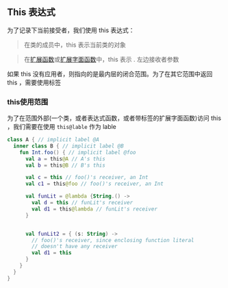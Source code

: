 ## This 表达式
为了记录下当前接受者，我们使用 this 表达式：

> 在类的成员中，this 表示当前类的对象

> 在[扩展函数](http://kotlinlang.org/docs/reference/extensions.html)或[扩展字面函数](http://kotlinlang.org/docs/reference/lambdas.html#function-literals)中，this 表示 . 左边接收者参数

如果 this 没有应用者，则指向的是最内层的闭合范围。为了在其它范围中返回 this ，需要使用标签

### this使用范围
为了在范围外部(一个类，或者表达式函数，或者带标签的扩展字面函数)访问 this ，我们需要在使用 `this@lable` 作为 lable

```kotlin
class A { // implicit label @A
  inner class B { // implicit label @B
    fun Int.foo() { // implicit label @foo
      val a = this@A // A's this
      val b = this@B // B's this

      val c = this // foo()'s receiver, an Int
      val c1 = this@foo // foo()'s receiver, an Int

      val funLit = @lambda {String.() ->
        val d = this // funLit's receiver
        val d1 = this@lambda // funLit's receiver
      }


      val funLit2 = { (s: String) ->
        // foo()'s receiver, since enclosing function literal 
        // doesn't have any receiver
        val d1 = this 
      }
    }
  }
}
```

